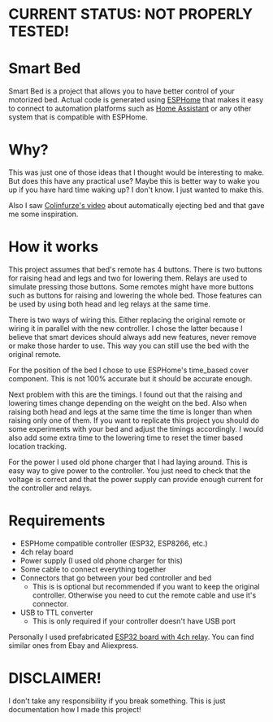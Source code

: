 # CURRENT STATUS: NOT PROPERLY TESTED!

# Smart Bed
Smart Bed is a project that allows you to have better control of your motorized bed. Actual code is generated using [ESPHome](https://esphome.io/) that makes it easy to connect to automation platforms such as [Home Assistant](https://www.home-assistant.io/) or any other system that is compatible with ESPHome.

# Why?
This was just one of those ideas that I thought would be interesting to make. But does this have any practical use? Maybe this is better way to wake you up if you have hard time waking up? I don't know. I just wanted to make this.

Also I saw [Colinfurze's video](https://www.youtube.com/watch?v=EVzn1pl4nlo) about automatically ejecting bed and that gave me some inspiration.

# How it works
This project assumes that bed's remote has 4 buttons. There is two buttons for raising head and legs and two for lowering them. Relays are used to simulate pressing those buttons. Some remotes might have more buttons such as buttons for raising and lowering the whole bed. Those features can be used by using both head and leg relays at the same time.

There is two ways of wiring this. Either replacing the original remote or wiring it in parallel with the new controller. I chose the latter because I believe that smart devices should always add new features, never remove or make those harder to use. This way you can still use the bed with the original remote.

For the position of the bed I chose to use ESPHome's time_based cover component. This is not 100% accurate but it should be accurate enough.

Next problem with this are the timings. I found out that the raising and lowering times change depending on the weight on the bed. Also when raising both head and legs at the same time the time is longer than when raising only one of them. If you want to replicate this project you should do some experiments with your bed and adjust the timings accordingly. I would also add some extra time to the lowering time to reset the timer based location tracking.

For the power I used old phone charger that I had laying around. This is easy way to give power to the controller. You just need to check that the voltage is correct and that the power supply can provide enough current for the controller and relays.

# Requirements
- ESPHome compatible controller (ESP32, ESP8266, etc.)
- 4ch relay board
- Power supply (I used old phone charger for this)
- Some cable to connect everything together
- Connectors that go between your bed controller and bed
  - This is is optional but recommended if you want to keep the original controller. Otherwise you need to cut the remote cable and use it's connector.
- USB to TTL converter
  - This is only required if your controller doesn't have USB port

Personally I used prefabricated [ESP32 board with 4ch relay](https://devices.esphome.io/devices/AC-DC-ESP32-Relay-x4). You can find similar ones from Ebay and Aliexpress.

# DISCLAIMER!
I don't take any responsibility if you break something. This is just documentation how I made this project!